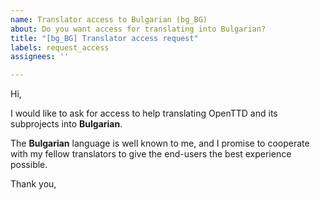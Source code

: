```yaml
---
name: Translator access to Bulgarian (bg_BG)
about: Do you want access for translating into Bulgarian?
title: "[bg_BG] Translator access request"
labels: request_access
assignees: ''

---
```


<!-- translator: bg_BG -->
<!-- Please do not edit the header of this template. -->

Hi,

I would like to ask for access to help translating OpenTTD and its subprojects into **Bulgarian**.

The **Bulgarian** language is well known to me, and I promise to cooperate with my fellow translators to give the end-users the best experience possible.

<!-- Please do not edit the above message. Do feel free to add a personal note after this line. -->

Thank you,
